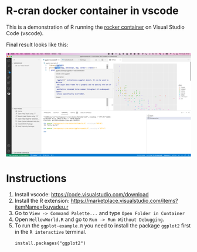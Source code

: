 # R-cran docker container in vscode

This is a demonstration of R running the [rocker container](https://hub.docker.com/r/rocker/r-ver) on Visual Studio Code (vscode).

Final result looks like this:

![R + docker + vscode](img/screenshot.png)

# Instructions

1. Install vscode: https://code.visualstudio.com/download
1. Install the R extension: https://marketplace.visualstudio.com/items?itemName=Ikuyadeu.r
1. Go to `View -> Command Palette...` and type `Open Folder in Container`
1. Open `HellowWorld.R` and go to `Run -> Run Without Debugging`.
1. To run the `ggplot-example.R` you need to install the package `ggplot2` first in the `R interactive` terminal. 
    ```
    install.packages("ggplot2")
    ```

